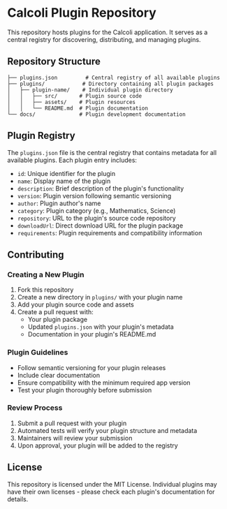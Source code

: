 # Calcoli Plugin Repository

This repository hosts plugins for the Calcoli application. It serves as a central registry for discovering, distributing, and managing plugins.

## Repository Structure

```
├── plugins.json         # Central registry of all available plugins
├── plugins/            # Directory containing all plugin packages
│   ├── plugin-name/    # Individual plugin directory
│   │   ├── src/       # Plugin source code
│   │   ├── assets/    # Plugin resources
│   │   └── README.md  # Plugin documentation
└── docs/              # Plugin development documentation
```

## Plugin Registry

The `plugins.json` file is the central registry that contains metadata for all available plugins. Each plugin entry includes:

- `id`: Unique identifier for the plugin
- `name`: Display name of the plugin
- `description`: Brief description of the plugin's functionality
- `version`: Plugin version following semantic versioning
- `author`: Plugin author's name
- `category`: Plugin category (e.g., Mathematics, Science)
- `repository`: URL to the plugin's source code repository
- `downloadUrl`: Direct download URL for the plugin package
- `requirements`: Plugin requirements and compatibility information

## Contributing

### Creating a New Plugin

1. Fork this repository
2. Create a new directory in `plugins/` with your plugin name
3. Add your plugin source code and assets
4. Create a pull request with:
   - Your plugin package
   - Updated `plugins.json` with your plugin's metadata
   - Documentation in your plugin's README.md

### Plugin Guidelines

- Follow semantic versioning for your plugin releases
- Include clear documentation
- Ensure compatibility with the minimum required app version
- Test your plugin thoroughly before submission

### Review Process

1. Submit a pull request with your plugin
2. Automated tests will verify your plugin structure and metadata
3. Maintainers will review your submission
4. Upon approval, your plugin will be added to the registry

## License

This repository is licensed under the MIT License. Individual plugins may have their own licenses - please check each plugin's documentation for details.